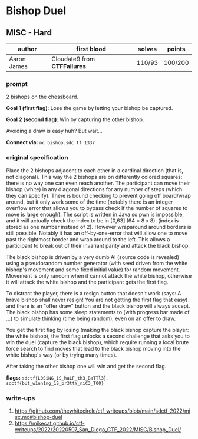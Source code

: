 # Bishop Duel
## MISC - Hard
| author | first blood | solves | points |
| --- | -- | --- | --- |
| Aaron James | Cloudate9 from **CTFFailures** | 110/93 | 100/200 |
### prompt
2 bishops on the chessboard.

**Goal 1 (first flag)**: Lose the game by letting your bishop be captured.

**Goal 2 (second flag)**: Win by capturing the other bishop.

Avoiding a draw is easy huh? But wait...

**Connect via:**
`nc bishop.sdc.tf 1337`

### original specification
Place the 2 bishops adjacent to each other in a cardinal direction (that is, not diagonal). This way the 2 bishops are on differently colored squares: there is no way one can even reach another. The participant can move their bishop (white) in any diagonal directions for any number of steps (which they can specify). There is bound checking to prevent going off board/wrap around, but it only work some of the time (notably there is an integer overflow error that allows you to bypass check if the number of squares to move is large enough). The script is written in Java so pwn is impossible, and it will actually check the index to be in [0,63] (64 = 8 x 8). (index is stored as one number instead of 2). However wraparound around borders is still possible. Notably it has an off-by-one-error that will allow one to move past the rightmost border and wrap around to the left. This allows a participant to break out of their invariant parity and attack the black bishop.

The black bishop is driven by a very dumb AI (source code is revealed) using a pseudorandom number generator (with seed driven from the white bishop's movement and some fixed initial value) for random movement. Movement is only random when it cannot attack the white bishop, otherwise it will attack the white bishop and the participant gets the first flag.

To distract the player, there is a resign button that doesn't work (says: A brave bishop shall never resign! You are not getting the first flag that easy) and there is an "offer draw" button and the black bishop will always accept. The black bishop has some sleep statements to (with progress bar made of ...) to simulate thinking (time being random), even on an offer to draw.

You get the first flag by losing (making the black bishop capture the player: the white bishop), the first flag unlocks a second challenge that asks you to win the duel (capture the black bishop), which require running a local brute force search to find moves that lead to the black bishop moving into the white bishop's way (or by trying many times).

After taking the other bishop one will win and get the second flag.

**flags:** `sdctf{L0SiNG_1S_haLF_th3_BaTTl3}`, `sdctf{bUt_w1nn1ng_1S_pr3ttY_niC3_T00}`

### write-ups
1. https://github.com/thewhitecircle/ctf_writeups/blob/main/sdctf_2022/misc.md#bishop-duel
2. https://mikecat.github.io/ctf-writeups/2022/20220507_San_Diego_CTF_2022/MISC/Bishop_Duel/